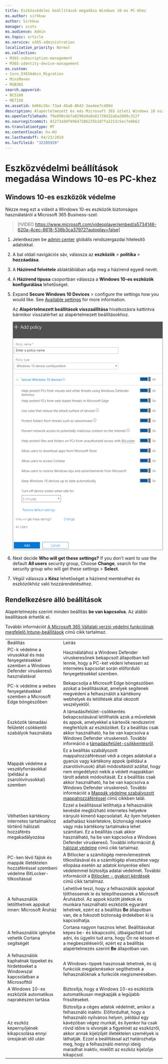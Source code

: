 ```yaml
---
title: Eszközvédelmi beállítások megadása Windows 10-es PC-khez
ms.author: sirkkuw
author: Sirkkuw
manager: scotv
ms.audience: Admin
ms.topic: article
ms.service: o365-administration
localization_priority: Normal
ms.collection:
- M365-subscription-management
- M365-identity-device-management
ms.custom:
- Core_O365Admin_Migration
- MiniMaven
- MSB365
search.appverid:
- BCS160
- MET150
ms.assetid: bd66c26c-73a4-45a8-8642-3ea4ee7cd89d
description: Alapértelmezett és más Microsoft 365 üzleti Windows 10 eszközök biztonságos beállítások ismertetése
ms.openlocfilehash: f9e890cde7a8290a9a8e81720d32a6a2889c312f
ms.sourcegitcommit: 81273a9df49647286235b187fa2213c5ec7e8b62
ms.translationtype: MT
ms.contentlocale: hu-HU
ms.lasthandoff: 04/23/2019
ms.locfileid: "32285920"
---
```

# <a name="set-device-protection-settings-for-windows-10-pcs"></a>Eszközvédelmi beállítások megadása Windows 10-es PC-khez

## <a name="secure-windows-10-devices"></a>Windows 10-es eszközök védelme

Nézze meg ezt a videót a Windows 10-es eszközök biztonságos használatáról a Microsoft 365 Business-szel:
  
> [!VIDEO https://www.microsoft.com/videoplayer/embed/a5734146-620a-4cec-8618-536b3ca37972?autoplay=false]
  
1. Jelentkezzen be [admin center](https://go.microsoft.com/fwlink/p/?linkid=837890) globális rendszergazdai hitelesítő adatokkal. 
    
2. A bal oldali navigációs sáv, válassza az **eszközök** \> **politika** \> **hozzáadása**.
  
3. A **Házirend felvétele** ablaktáblában adja meg a házirend egyedi nevét. 
    
4. A **Házirend típusa** csoportban válassza a **Windows 10-es eszközök konfigurálása** lehetőséget.
    
5. Expand **Secure Windows 10 Devices** \> configure the settings how you would like. See [Available settings](#available-settings) for more information. 
    
    Az **Alapértelmezett beállítások visszaállítása** hivatkozásra kattintva bármikor visszatérhet az alapértelmezett beállításokhoz. 
    
    ![Add policy pane with Windows 10 Device configuration selected](media/fa9e2dc2-7eae-4c96-af34-765a1f641ecf.png)
  
6. Next decide **Who will get these settings?** If you don't want to use the default **All users** security group, Choose **Change**, search for the security group who will get these settings \> **Select**.
    
7. Végül válassza a **Kész** lehetőséget a házirend mentéséhez és eszközökhöz való hozzárendeléséhez. 
    
## <a name="available-settings"></a>Rendelkezésre álló beállítások

Alapértelmezés szerint minden beállítás **be van kapcsolva**. Az alábbi beállítások érhetők el.
  
További információt [A Microsoft 365 Vállalati verzió védelmi funkcióinak megfelelő Intune-beállítások](map-protection-features-to-intune-settings.md) című cikk tartalmaz. 
  
|||
|:-----|:-----|
|Beállítás  <br/> |Leírás  <br/> |
|PC-k védelme a vírusokkal és más fenyegetésekkel szemben a Windows Defender víruskereső használatával  <br/> |Használatához a Windows Defender víruskeresőnek bekapcsolt állapotban kell lennie, hogy a PC-ket védeni lehessen az internetes kapcsolat során előforduló fenyegetésekkel szemben.  <br/> |
|PC-k védelme a webes fenyegetésekkel szemben a Microsoft Edge böngészőben  <br/> |Bekapcsolja a Microsoft Edge böngészőben azokat a beállításokat, amelyek segítenek megvédeni a felhasználót a kártékony webhelyek és letöltések által okozott veszélyektől.  <br/> |
|Eszközök támadási felületét csökkentő szabályok használata  <br/> |A támadásifelület-csökkentés bekapcsolásával letilthatók azok a műveletek és appok, amelyekkel a kártevők rendszerint megfertőzik az eszközöket. Ez a beállítás csak akkor használható, ha be van kapcsolva a Windows Defender víruskereső. További információ a [támadásifelület-csökkentésről](https://go.microsoft.com/fwlink/?linkid=870417).  <br/> |
|Mappák védelme a veszélyforrásokkal (például a zsarolóvírusokkal) szemben  <br/> |Ez a beállítás szabályozott mappahozzáféréssel védi a céges adatokat a gyanús vagy kártékony appok (például a zsarolóvírusok) általi módosítástól azáltal, hogy nem engedélyezi nekik a védett mappákban tárolt adatok módosítását. Ez a beállítás csak akkor használható, ha be van kapcsolva a Windows Defender víruskereső. További információt a [Mappák védelme szabályozott mappahozzáféréssel](https://go.microsoft.com/fwlink/?linkid=870418) című cikkben talál.  <br/> |
|Vélhetően kártékony internetes tartalmakhoz történő hálózati hozzáférés megakadályozása  <br/> |Ezzel a beállítással letilthatja a felhasználók kevésbé megbízható internetes helyekre irányuló kimenő kapcsolatait. Az ilyen helyeken adathalász kísérletekre, biztonsági résekre vagy más kártékony tartalmakra lehet számítani. Ez a beállítás csak akkor használható, ha be van kapcsolva a Windows Defender víruskereső. További információt [A hálózat védelme](https://go.microsoft.com/fwlink/?linkid=870419) című cikk tartalmaz.  <br/> |
|PC-ken lévő fájlok és mappák illetéktelen hozzáféréssel szembeni védelme BitLocker-titkosítással  <br/> |A Bitlocker a számítógép merevlemezének titkosításával és a számítógép elvesztése vagy ellopása esetén az adatok kinyerése elleni védelemmel biztosítja adatai védelmét. További információt a [Bitlocker - gyakori kérdések](https://go.microsoft.com/fwlink/?linkid=871000) című cikk tartalmaz.  <br/> |
|A felhasználók letölthetnek appokat innen: Microsoft Áruház  <br/> |Lehetővé teszi, hogy a felhasználók appokat tölthessenek le és telepíthessenek a Microsoft Áruházból. Az appok között játékok és munkára használható eszközök egyaránt lehetnek, ezért ez a beállítás **Be** állapotban van, de a fokozott biztonság érdekében ki is kapcsolhatja.  <br/> |
|A felhasználók igénybe vehetik Cortana segítségét  <br/> |Cortana nagyon hasznos lehet. Beállításokat képes be- és kikapcsolni, útbaigazítást tud adni, és ügyelni tud arra, hogy Ön ne késsen el a megbeszéléseiről, ezért ez a beállítás alapértelmezés szerint **Be** állapotban van.  <br/> |
|A felhasználók kaphatnak tippeket és hirdetéseket a Windowszal kapcsolatban a Microsofttól  <br/> |A Windows-tippek hasznosak lehetnek, és új funkciók megjelenésekor segíthetnek a felhasználóknak a funkciók megismerésében.  <br/> |
|A Windows 10-es eszközök automatikus naprakészen tartása  <br/> |Biztosítja, hogy a Windows 10-es eszközök automatikusan megkapják a legújabb frissítéseket.  <br/> |
|Az eszköz képernyőjének kikapcsolása ennyi üresjárati idő után  <br/> |Biztosítja a céges adatok védelmét, amikor a felhasználó inaktív. Előfordulhat, hogy a felhasználó nyilvános helyen, például egy kávézóban végez munkát, és ilyenkor ha csak rövid időre is elvonják a figyelmét az eszközről, akkor annak kijelzőjét illetéktelen személyek is láthatják. Ezzel a beállítással azt határozhatja meg, hogy a felhasználó mennyi ideig maradhat inaktív, mielőtt az eszköz kijelzője kikapcsol.  <br/> |
   
  

